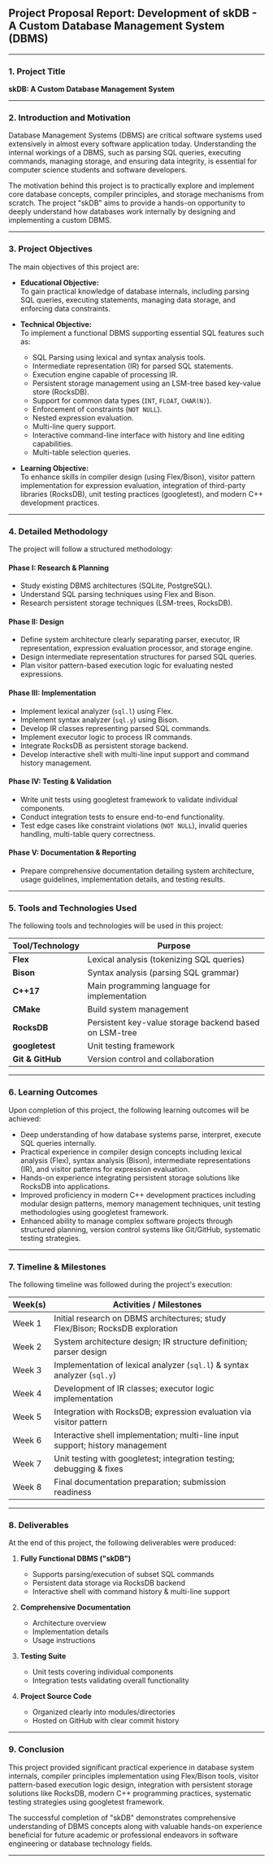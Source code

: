 ## Project Proposal Report: Development of skDB - A Custom Database Management System (DBMS)

---

### 1. Project Title

**skDB: A Custom Database Management System**

---

### 2. Introduction and Motivation

Database Management Systems (DBMS) are critical software systems used extensively in almost every software application today. Understanding the internal workings of a DBMS, such as parsing SQL queries, executing commands, managing storage, and ensuring data integrity, is essential for computer science students and software developers.

The motivation behind this project is to practically explore and implement core database concepts, compiler principles, and storage mechanisms from scratch. The project "skDB" aims to provide a hands-on opportunity to deeply understand how databases work internally by designing and implementing a custom DBMS.

---

### 3. Project Objectives

The main objectives of this project are:

- **Educational Objective:**  
  To gain practical knowledge of database internals, including parsing SQL queries, executing statements, managing data storage, and enforcing data constraints.

- **Technical Objective:**  
  To implement a functional DBMS supporting essential SQL features such as:
  - SQL Parsing using lexical and syntax analysis tools.
  - Intermediate representation (IR) for parsed SQL statements.
  - Execution engine capable of processing IR.
  - Persistent storage management using an LSM-tree based key-value store (RocksDB).
  - Support for common data types (`INT`, `FLOAT`, `CHAR(N)`).
  - Enforcement of constraints (`NOT NULL`).
  - Nested expression evaluation.
  - Multi-line query support.
  - Interactive command-line interface with history and line editing capabilities.
  - Multi-table selection queries.

- **Learning Objective:**  
  To enhance skills in compiler design (using Flex/Bison), visitor pattern implementation for expression evaluation, integration of third-party libraries (RocksDB), unit testing practices (googletest), and modern C++ development practices.

---

### 4. Detailed Methodology

The project will follow a structured methodology:

#### Phase I: Research & Planning
- Study existing DBMS architectures (SQLite, PostgreSQL).
- Understand SQL parsing techniques using Flex and Bison.
- Research persistent storage techniques (LSM-trees, RocksDB).

#### Phase II: Design
- Define system architecture clearly separating parser, executor, IR representation, expression evaluation processor, and storage engine.
- Design intermediate representation structures for parsed SQL queries.
- Plan visitor pattern-based execution logic for evaluating nested expressions.

#### Phase III: Implementation
- Implement lexical analyzer (`sql.l`) using Flex.
- Implement syntax analyzer (`sql.y`) using Bison.
- Develop IR classes representing parsed SQL commands.
- Implement executor logic to process IR commands.
- Integrate RocksDB as persistent storage backend.
- Develop interactive shell with multi-line input support and command history management.

#### Phase IV: Testing & Validation
- Write unit tests using googletest framework to validate individual components.
- Conduct integration tests to ensure end-to-end functionality.
- Test edge cases like constraint violations (`NOT NULL`), invalid queries handling, multi-table query correctness.

#### Phase V: Documentation & Reporting
- Prepare comprehensive documentation detailing system architecture, usage guidelines, implementation details, and testing results.

---

### 5. Tools and Technologies Used

The following tools and technologies will be used in this project:

| Tool/Technology | Purpose |
|-----------------|---------|
| **Flex** | Lexical analysis (tokenizing SQL queries) |
| **Bison** | Syntax analysis (parsing SQL grammar) |
| **C++17** | Main programming language for implementation |
| **CMake** | Build system management |
| **RocksDB** | Persistent key-value storage backend based on LSM-tree |
| **googletest** | Unit testing framework |
| **Git & GitHub** | Version control and collaboration |

---

### 6. Learning Outcomes

Upon completion of this project, the following learning outcomes will be achieved:

- Deep understanding of how database systems parse, interpret, execute SQL queries internally.
- Practical experience in compiler design concepts including lexical analysis (Flex), syntax analysis (Bison), intermediate representations (IR), and visitor patterns for expression evaluation.
- Hands-on experience integrating persistent storage solutions like RocksDB into applications.
- Improved proficiency in modern C++ development practices including modular design patterns, memory management techniques, unit testing methodologies using googletest framework.
- Enhanced ability to manage complex software projects through structured planning, version control systems like Git/GitHub, systematic testing strategies.

---

### 7. Timeline & Milestones

The following timeline was followed during the project's execution:

| Week(s) | Activities / Milestones |
|---------|-------------------------|
| Week 1 | Initial research on DBMS architectures; study Flex/Bison; RocksDB exploration |
| Week 2 | System architecture design; IR structure definition; parser design |
| Week 3 | Implementation of lexical analyzer (`sql.l`) & syntax analyzer (`sql.y`) |
| Week 4 | Development of IR classes; executor logic implementation |
| Week 5 | Integration with RocksDB; expression evaluation via visitor pattern |
| Week 6 | Interactive shell implementation; multi-line input support; history management |
| Week 7 | Unit testing with googletest; integration testing; debugging & fixes |
| Week 8 | Final documentation preparation; submission readiness |

---

### 8. Deliverables

At the end of this project, the following deliverables were produced:

1. **Fully Functional DBMS ("skDB")**
   - Supports parsing/execution of subset SQL commands
   - Persistent data storage via RocksDB backend
   - Interactive shell with command history & multi-line support
  
2. **Comprehensive Documentation**
   - Architecture overview
   - Implementation details
   - Usage instructions
  
3. **Testing Suite**
   - Unit tests covering individual components
   - Integration tests validating overall functionality

4. **Project Source Code**
   - Organized clearly into modules/directories
   - Hosted on GitHub with clear commit history

---

### 9. Conclusion

This project provided significant practical experience in database system internals, compiler principles implementation using Flex/Bison tools, visitor pattern-based execution logic design, integration with persistent storage solutions like RocksDB, modern C++ programming practices, systematic testing strategies using googletest framework.

The successful completion of "skDB" demonstrates comprehensive understanding of DBMS concepts along with valuable hands-on experience beneficial for future academic or professional endeavors in software engineering or database technology fields.

---
